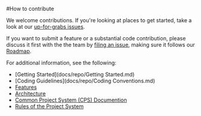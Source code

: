 #How to contribute

We welcome contributions. If you're looking at places to get started, take a look at our [up-for-grabs issues](https://github.com/dotnet/roslyn/issues?q=is%3Aopen+is%3Aissue+label%3A%22Up+for+Grabs%22).

If you want to submit a feature or a substantial code contribution, please discuss it first with the the team by [filing an issue](https://github.com/dotnet/roslyn-project-system/issues/new), making sure it follows our [Roadmap](docs/repo/Roadmap.md).

For additional information, see the following:

- [Getting Started](docs/repo/Getting Started.md)
- [Coding Guidelines](docs/repo/Coding Conventions.md)
- [Features](docs/repo/Features.md)
- [Architecture](docs/repo/Architecture.md)
- [Common Project System (CPS) Documention](https://github.com/microsoft/vsprojectsystem)
- [Rules of the Project System](docs/repo/Rules%20of%20the%20Project%20System.md)
